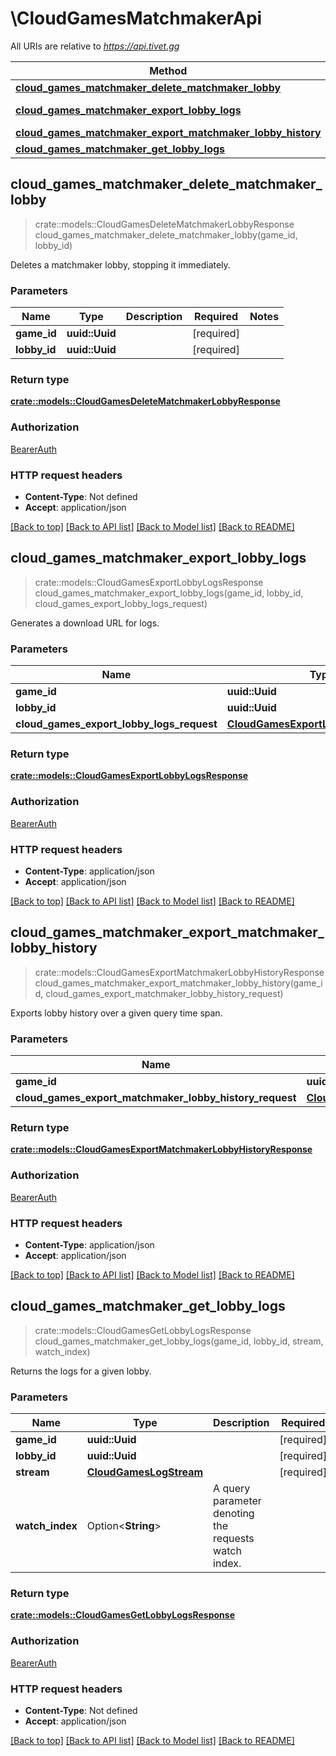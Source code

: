 # \CloudGamesMatchmakerApi

All URIs are relative to *https://api.tivet.gg*

Method | HTTP request | Description
------------- | ------------- | -------------
[**cloud_games_matchmaker_delete_matchmaker_lobby**](CloudGamesMatchmakerApi.md#cloud_games_matchmaker_delete_matchmaker_lobby) | **DELETE** /cloud/games/{game_id}/matchmaker/lobbies/{lobby_id} | 
[**cloud_games_matchmaker_export_lobby_logs**](CloudGamesMatchmakerApi.md#cloud_games_matchmaker_export_lobby_logs) | **POST** /cloud/games/{game_id}/matchmaker/lobbies/{lobby_id}/logs/export | 
[**cloud_games_matchmaker_export_matchmaker_lobby_history**](CloudGamesMatchmakerApi.md#cloud_games_matchmaker_export_matchmaker_lobby_history) | **POST** /cloud/games/{game_id}/matchmaker/lobbies/export-history | 
[**cloud_games_matchmaker_get_lobby_logs**](CloudGamesMatchmakerApi.md#cloud_games_matchmaker_get_lobby_logs) | **GET** /cloud/games/{game_id}/matchmaker/lobbies/{lobby_id}/logs | 



## cloud_games_matchmaker_delete_matchmaker_lobby

> crate::models::CloudGamesDeleteMatchmakerLobbyResponse cloud_games_matchmaker_delete_matchmaker_lobby(game_id, lobby_id)


Deletes a matchmaker lobby, stopping it immediately.

### Parameters


Name | Type | Description  | Required | Notes
------------- | ------------- | ------------- | ------------- | -------------
**game_id** | **uuid::Uuid** |  | [required] |
**lobby_id** | **uuid::Uuid** |  | [required] |

### Return type

[**crate::models::CloudGamesDeleteMatchmakerLobbyResponse**](CloudGamesDeleteMatchmakerLobbyResponse.md)

### Authorization

[BearerAuth](../README.md#BearerAuth)

### HTTP request headers

- **Content-Type**: Not defined
- **Accept**: application/json

[[Back to top]](#) [[Back to API list]](../README.md#documentation-for-api-endpoints) [[Back to Model list]](../README.md#documentation-for-models) [[Back to README]](../README.md)


## cloud_games_matchmaker_export_lobby_logs

> crate::models::CloudGamesExportLobbyLogsResponse cloud_games_matchmaker_export_lobby_logs(game_id, lobby_id, cloud_games_export_lobby_logs_request)


Generates a download URL for logs.

### Parameters


Name | Type | Description  | Required | Notes
------------- | ------------- | ------------- | ------------- | -------------
**game_id** | **uuid::Uuid** |  | [required] |
**lobby_id** | **uuid::Uuid** |  | [required] |
**cloud_games_export_lobby_logs_request** | [**CloudGamesExportLobbyLogsRequest**](CloudGamesExportLobbyLogsRequest.md) |  | [required] |

### Return type

[**crate::models::CloudGamesExportLobbyLogsResponse**](CloudGamesExportLobbyLogsResponse.md)

### Authorization

[BearerAuth](../README.md#BearerAuth)

### HTTP request headers

- **Content-Type**: application/json
- **Accept**: application/json

[[Back to top]](#) [[Back to API list]](../README.md#documentation-for-api-endpoints) [[Back to Model list]](../README.md#documentation-for-models) [[Back to README]](../README.md)


## cloud_games_matchmaker_export_matchmaker_lobby_history

> crate::models::CloudGamesExportMatchmakerLobbyHistoryResponse cloud_games_matchmaker_export_matchmaker_lobby_history(game_id, cloud_games_export_matchmaker_lobby_history_request)


Exports lobby history over a given query time span.

### Parameters


Name | Type | Description  | Required | Notes
------------- | ------------- | ------------- | ------------- | -------------
**game_id** | **uuid::Uuid** |  | [required] |
**cloud_games_export_matchmaker_lobby_history_request** | [**CloudGamesExportMatchmakerLobbyHistoryRequest**](CloudGamesExportMatchmakerLobbyHistoryRequest.md) |  | [required] |

### Return type

[**crate::models::CloudGamesExportMatchmakerLobbyHistoryResponse**](CloudGamesExportMatchmakerLobbyHistoryResponse.md)

### Authorization

[BearerAuth](../README.md#BearerAuth)

### HTTP request headers

- **Content-Type**: application/json
- **Accept**: application/json

[[Back to top]](#) [[Back to API list]](../README.md#documentation-for-api-endpoints) [[Back to Model list]](../README.md#documentation-for-models) [[Back to README]](../README.md)


## cloud_games_matchmaker_get_lobby_logs

> crate::models::CloudGamesGetLobbyLogsResponse cloud_games_matchmaker_get_lobby_logs(game_id, lobby_id, stream, watch_index)


Returns the logs for a given lobby.

### Parameters


Name | Type | Description  | Required | Notes
------------- | ------------- | ------------- | ------------- | -------------
**game_id** | **uuid::Uuid** |  | [required] |
**lobby_id** | **uuid::Uuid** |  | [required] |
**stream** | [**CloudGamesLogStream**](.md) |  | [required] |
**watch_index** | Option<**String**> | A query parameter denoting the requests watch index. |  |

### Return type

[**crate::models::CloudGamesGetLobbyLogsResponse**](CloudGamesGetLobbyLogsResponse.md)

### Authorization

[BearerAuth](../README.md#BearerAuth)

### HTTP request headers

- **Content-Type**: Not defined
- **Accept**: application/json

[[Back to top]](#) [[Back to API list]](../README.md#documentation-for-api-endpoints) [[Back to Model list]](../README.md#documentation-for-models) [[Back to README]](../README.md)

